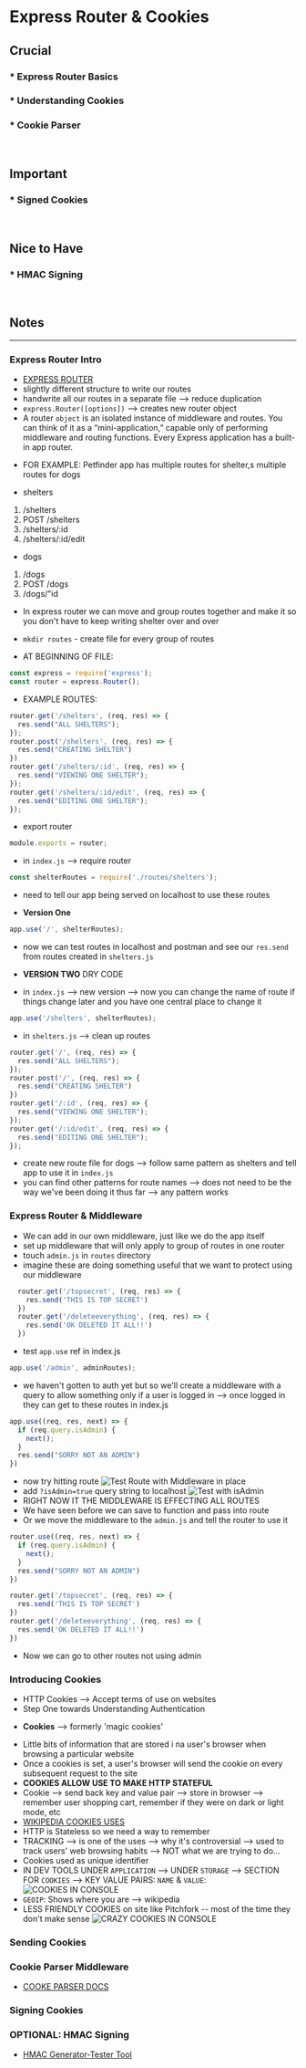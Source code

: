 # Express Router & Cookies

## Crucial 

### * Express Router Basics
### * Understanding Cookies
### * Cookie Parser 

<br>

## Important 

### * Signed Cookies

<br>

## Nice to Have

### * HMAC Signing

<br>

## Notes

<hr>

### Express Router Intro
- [EXPRESS ROUTER](https://expressjs.com/en/4x/api.html#express.router)
- slightly different structure to write our routes
- handwrite all our routes in a separate file --> reduce duplication
- `express.Router([options])` --> creates new router object
- A router `object` is an isolated instance of middleware and routes. You can think of it as a “mini-application,” capable only of performing middleware and routing functions. Every Express application has a built-in app router.
* FOR EXAMPLE: Petfinder app has multiple routes for shelter,s multiple routes for dogs
- shelters
1. /shelters
2. POST /shelters
3. /shelters/:id
4. /shelters/:id/edit
- dogs
1. /dogs
2. POST /dogs
3. /dogs/"id
- In express router we can move and group routes together and make it so you don't have to keep writing shelter over and over
* `mkdir routes` - create file for every group of routes
- AT BEGINNING OF FILE:
```js
const express = require('express');
const router = express.Router();
```
- EXAMPLE ROUTES:
```js
router.get('/shelters', (req, res) => {
  res.send("ALL SHELTERS");
});
router.post('/shelters', (req, res) => {
  res.send("CREATING SHELTER")
})
router.get('/shelters/:id', (req, res) => {
  res.send("VIEWING ONE SHELTER");
});
router.get('/shelters/:id/edit', (req, res) => {
  res.send("EDITING ONE SHELTER");
});
```
- export router
```js
module.exports = router;
```
- in `index.js` --> require router
```js
const shelterRoutes = require('./routes/shelters');
```
- need to tell our app being served on localhost to use these routes
* **Version One**
```js
app.use('/', shelterRoutes);
```
- now we can test routes in localhost and postman and see our `res.send` from routes created in `shelters.js`

* **VERSION TWO** DRY CODE
- in `index.js` --> new version --> now you can change the name of route if things change later and you have one central place to change it
```js
app.use('/shelters', shelterRoutes);
```
- in `shelters.js` --> clean up routes
```js
router.get('/', (req, res) => {
  res.send("ALL SHELTERS");
});
router.post('/', (req, res) => {
  res.send("CREATING SHELTER")
})
router.get('/:id', (req, res) => {
  res.send("VIEWING ONE SHELTER");
});
router.get('/:id/edit', (req, res) => {
  res.send("EDITING ONE SHELTER");
});
```
- create new route file for dogs --> follow same pattern as shelters and tell app to use it in `index.js`
- you can find other patterns for route names --> does not need to be the way we've been doing it thus far --> any pattern works

### Express Router & Middleware
- We can add in our own middleware, just like we do the app itself
- set up middleware that will only apply to group of routes in one router
- touch `admin.js` in `routes` directory
- imagine these are doing something useful that we want to protect using our middleware
```js
  router.get('/topsecret', (req, res) => {
    res.send('THIS IS TOP SECRET')
  })
  router.get('/deleteeverything', (req, res) => {
    res.send('OK DELETED IT ALL!!')
  })
```
- test `app.use` ref in index.js
```js
app.use('/admin', adminRoutes);
```
- we haven't gotten to auth yet but so we'll create a middleware with a query to allow something only if a user is logged in --> once logged in they can get to these routes in index.js
```js
app.use((req, res, next) => {
  if (req.query.isAdmin) {
    next();
  }
  res.send("SORRY NOT AN ADMIN")
})
```
- now try hitting route
![Test Route with Middleware in place](assets/admin1.png)
- add `?isAdmin=true` query string to localhost
![Test with isAdmin](assets/admin2.png)
- RIGHT NOW IT THE MIDDLEWARE IS EFFECTING ALL ROUTES
- We have seen before we can save to function and pass into route
- Or we move the middleware to the `admin.js` and tell the router to use it
```js
router.use((req, res, next) => {
  if (req.query.isAdmin) {
    next();
  }
  res.send("SORRY NOT AN ADMIN")
})

router.get('/topsecret', (req, res) => {
  res.send('THIS IS TOP SECRET')
})
router.get('/deleteeverything', (req, res) => {
  res.send('OK DELETED IT ALL!!')
})
```
- Now we can go to other routes not using admin

### Introducing Cookies
- HTTP Cookies --> Accept terms of use on websites
- Step One towards Understanding Authentication
* **Cookies** --> formerly 'magic cookies'
- Little bits of information that are stored i na user's browser when browsing a particular website
- Once a cookies is set, a user's browser will send the cookie on every subsequent request to the site
- **COOKIES ALLOW USE TO MAKE HTTP STATEFUL**
- Cookie --> send back key and value pair --> store in browser --> remember user shopping cart, remember if they were on dark or light mode, etc
- [WIKIPEDIA COOKIES USES](https://en.wikipedia.org/wiki/HTTP_cookie#Uses)
- HTTP is Stateless so we need a way to remember 
- TRACKING --> is one of the uses --> why it's controversial --> used to track users' web browsing habits --> NOT what we are trying to do...
- Cookies used as unique identifier 
- IN DEV TOOLS UNDER `APPLICATION` --> UNDER `STORAGE` --> SECTION FOR `COOKIES` --> KEY VALUE PAIRS: `NAME` & `VALUE`:
![COOKIES IN CONSOLE](assets/cookies1.png)
- `GEOIP`: Shows where you are --> wikipedia
- LESS FRIENDLY COOKIES on site like Pitchfork -- most of the time they don't make sense
![CRAZY COOKIES IN CONSOLE](assets/cookies2.png)

### Sending Cookies

### Cookie Parser Middleware
* [COOKE PARSER DOCS](https://www.npmjs.com/package/cookie-parser)

### Signing Cookies

### OPTIONAL: HMAC Signing
* [HMAC Generator-Tester Tool](https://www.freeformatter.com/hmac-generator.html)




